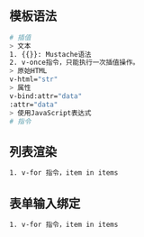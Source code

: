 ## 模板语法
``` bash
# 插值
> 文本
1. {{}}: Mustache语法
2. v-once指令，只能执行一次插值操作。
> 原始HTML
v-html="str"
> 属性
v-bind:attr="data"
:attr="data"
> 使用JavaScript表达式
# 指令
```

## 列表渲染
```bash
1. v-for 指令，item in items
```

## 表单输入绑定
```bash
1. v-for 指令，item in items
```
